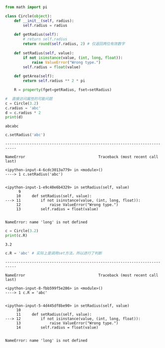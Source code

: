 

```python
from math import pi

class Circle(object):
    def __init__(self, radius):
        self.radius = radius
        
    def getRadius(self):
        # return self.radius
        return round(self.radius, 2) # 仅返回两位有效数字
    
    def setRadius(self, value):
        if not isinstance(value, (int, long, float)):
            raise ValueError("Wrong type.")
        self.radius = float(value)
        
    def getArea(self):
        return self.radius ** 2 * pi

    R = property(fget=getRadius, fset=setRadius)
```


```python
#  直接访问属性的可能问题　
c = Circle(3.2)
c.radius = 'abc'
d = c.radius * 2
print(d)
```

    abcabc



```python
c.setRadius('abc')
```


    ---------------------------------------------------------------------------

    NameError                                 Traceback (most recent call last)

    <ipython-input-4-6cdc3013a779> in <module>()
    ----> 1 c.setRadius('abc')
    

    <ipython-input-1-e9c40e6b4329> in setRadius(self, value)
          9 
         10     def setRadius(self, value):
    ---> 11         if not isinstance(value, (int, long, float)):
         12             raise ValueError("Wrong type.")
         13         self.radius = float(value)


    NameError: name 'long' is not defined



```python
c = Circle(3.2)
print(c.R)
```

    3.2



```python
c.R = 'abc' # 实际上是调用set方法，所以进行了判断
```


    ---------------------------------------------------------------------------

    NameError                                 Traceback (most recent call last)

    <ipython-input-8-fbb599f5e286> in <module>()
    ----> 1 c.R = 'abc'
    

    <ipython-input-5-4d445df8be90> in setRadius(self, value)
         10 
         11     def setRadius(self, value):
    ---> 12         if not isinstance(value, (int, long, float)):
         13             raise ValueError("Wrong type.")
         14         self.radius = float(value)


    NameError: name 'long' is not defined



```python

```
